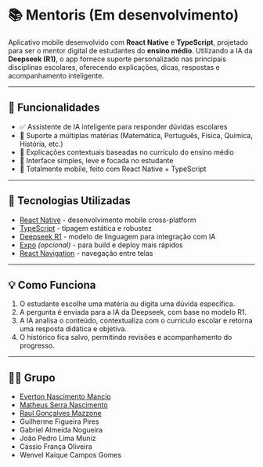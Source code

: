 # 📚 Mentoris (Em desenvolvimento)

Aplicativo mobile desenvolvido com **React Native** e **TypeScript**, projetado para ser o mentor digital de estudantes do **ensino médio**. Utilizando a IA da **Deepseek (R1)**, o app fornece suporte personalizado nas principais disciplinas escolares, oferecendo explicações, dicas, respostas e acompanhamento inteligente.

---

## 🚀 Funcionalidades

- ✅ Assistente de IA inteligente para responder dúvidas escolares
- 📖 Suporte a múltiplas matérias (Matemática, Português, Física, Química, História, etc.)
- 🧠 Explicações contextuais baseadas no currículo do ensino médio
- 🎯 Interface simples, leve e focada no estudante
- 📱 Totalmente mobile, feito com React Native + TypeScript

---

## 🧩 Tecnologias Utilizadas

- [React Native](https://reactnative.dev/) - desenvolvimento mobile cross-platform
- [TypeScript](https://www.typescriptlang.org/) - tipagem estática e robustez
- [Deepseek R1](https://www.deepseek.com/) - modelo de linguagem para integração com IA
- [Expo](https://expo.dev/) *(opcional)* - para build e deploy mais rápidos
- [React Navigation](https://reactnavigation.org/) - navegação entre telas

---

## 💡 Como Funciona

1. O estudante escolhe uma matéria ou digita uma dúvida específica.
2. A pergunta é enviada para a IA da Deepseek, com base no modelo R1.
3. A IA analisa o conteúdo, contextualiza com o currículo escolar e retorna uma resposta didática e objetiva.
4. O histórico fica salvo, permitindo revisões e acompanhamento do progresso.

---
## 👨‍💻 Grupo

* [Everton Nascimento Mancio](https://github.com/Evy8882)
* [Matheus Serra Nascimento](https://github.com/THEUZSN)
* [Raul Gonçalves Mazzone](https://github.com/Halls499)
* Guilherme Figueira Pires
* Gabriel Almeida Nogueira
* João Pedro Lima Muniz
* Cássio França Oliveira
* Wenvel Kaique Campos Gomes


